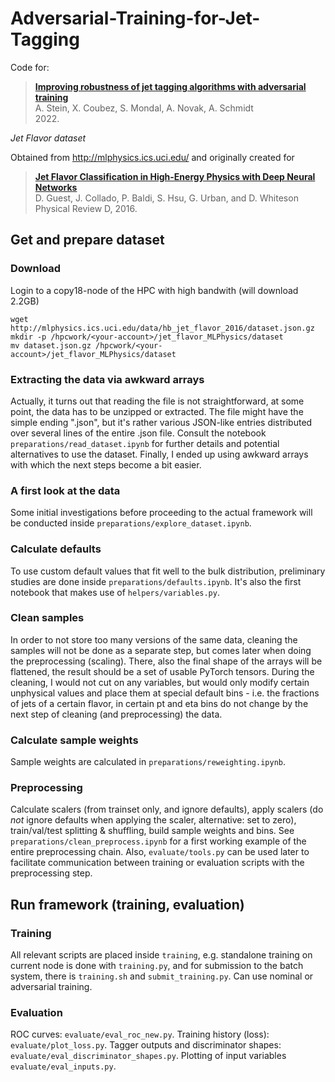 # Adversarial-Training-for-Jet-Tagging
Code for:
> <b><a href="https://arxiv.org/abs/2203.13890" target="_blank">Improving robustness of jet tagging algorithms with adversarial training</a></b>  
> A. Stein, X. Coubez, S. Mondal, A. Novak, A. Schmidt  
> 2022.

<i>Jet Flavor dataset</i>

Obtained from http://mlphysics.ics.uci.edu/ and originally created for 
> <b><a href="https://arxiv.org/abs/1607.08633" target="_blank">Jet Flavor Classification in High-Energy Physics with Deep Neural Networks</a></b>  
> D. Guest, J. Collado, P. Baldi, S. Hsu, G. Urban, and D. Whiteson  
> Physical Review D, 2016.

## Get and prepare dataset
### Download
Login to a copy18-node of the HPC with high bandwith (will download 2.2GB)
```
wget http://mlphysics.ics.uci.edu/data/hb_jet_flavor_2016/dataset.json.gz
mkdir -p /hpcwork/<your-account>/jet_flavor_MLPhysics/dataset
mv dataset.json.gz /hpcwork/<your-account>/jet_flavor_MLPhysics/dataset
```
### Extracting the data via awkward arrays
Actually, it turns out that reading the file is not straightforward, at some point, the data has to be unzipped or extracted. The file might have the simple ending ".json", but it's rather various JSON-like entries distributed over several lines of the entire .json file. Consult the notebook `preparations/read_dataset.ipynb` for further details and potential alternatives to use the dataset. Finally, I ended up using awkward arrays with which the next steps become a bit easier.
### A first look at the data
Some initial investigations before proceeding to the actual framework will be conducted inside `preparations/explore_dataset.ipynb`.
### Calculate defaults
To use custom default values that fit well to the bulk distribution, preliminary studies are done inside `preparations/defaults.ipynb`. It's also the first notebook that makes use of `helpers/variables.py`.
### Clean samples
In order to not store too many versions of the same data, cleaning the samples will not be done as a separate step, but comes later when doing the preprocessing (scaling). There, also the final shape of the arrays will be flattened, the result should be a set of usable PyTorch tensors. During the cleaning, I would not cut on any variables, but would only modify certain unphysical values and place them at special default bins - i.e. the fractions of jets of a certain flavor, in certain pt and eta bins do not change by the next step of cleaning (and preprocessing) the data.
### Calculate sample weights
Sample weights are calculated in `preparations/reweighting.ipynb`.
### Preprocessing
Calculate scalers (from trainset only, and ignore defaults), apply scalers (do _not_ ignore defaults when applying the scaler, alternative: set to zero), train/val/test splitting & shuffling, build sample weights and bins. See `preparations/clean_preprocess.ipynb` for a first working example of the entire preprocessing chain. Also, `evaluate/tools.py` can be used later to facilitate communication between training or evaluation scripts with the preprocessing step.
## Run framework (training, evaluation)
### Training
All relevant scripts are placed inside `training`, e.g. standalone training on current node is done with `training.py`, and for submission to the batch system, there is `training.sh` and `submit_training.py`. Can use nominal or adversarial training.
### Evaluation
ROC curves: `evaluate/eval_roc_new.py`. Training history (loss): `evaluate/plot_loss.py`. Tagger outputs and discriminator shapes: `evaluate/eval_discriminator_shapes.py`. Plotting of input variables `evaluate/eval_inputs.py`.